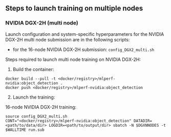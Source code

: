 ## Steps to launch training on multiple nodes

### NVIDIA DGX-2H (multi node)
Launch configuration and system-specific hyperparameters for the NVIDIA DGX-2H
multi node submission are in the following scripts:
* for the 16-node NVIDIA DGX-2H submission: `config_DGX2_multi.sh`

Steps required to launch multi node training on NVIDIA DGX-2H:

1. Build the container:

```
docker build --pull -t <docker/registry>/mlperf-nvidia:object_detection .
docker push <docker/registry>/mlperf-nvidia:object_detection
```

2. Launch the training:

16-node NVIDIA DGX-2H training:

```
source config_DGX2_multi.sh
CONT="<docker/registry>/mlperf-nvidia:object_detection" DATADIR=<path/to/data/dir> LOGDIR=<path/to/output/dir> sbatch -N $DGXNNODES -t $WALLTIME run.sub
```

